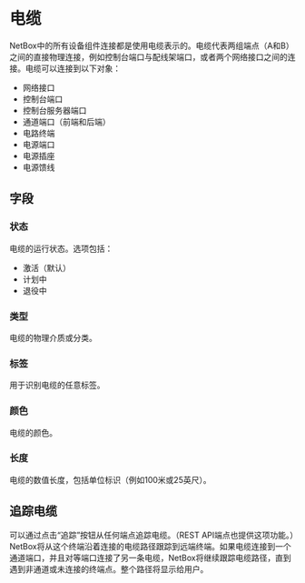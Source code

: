 # 电缆

NetBox中的所有设备组件连接都是使用电缆表示的。电缆代表两组端点（A和B）之间的直接物理连接，例如控制台端口与配线架端口，或者两个网络接口之间的连接。电缆可以连接到以下对象：

* 网络接口
* 控制台端口
* 控制台服务器端口
* 通道端口（前端和后端）
* 电路终端
* 电源端口
* 电源插座
* 电源馈线

## 字段

### 状态

电缆的运行状态。选项包括：

* 激活（默认）
* 计划中
* 退役中

### 类型

电缆的物理介质或分类。

### 标签

用于识别电缆的任意标签。

### 颜色

电缆的颜色。

### 长度

电缆的数值长度，包括单位标识（例如100米或25英尺）。

## 追踪电缆

可以通过点击“追踪”按钮从任何端点追踪电缆。（REST API端点也提供这项功能。）NetBox将从这个终端沿着连接的电缆路径跟踪到远端终端。如果电缆连接到一个通道端口，并且对等端口连接了另一条电缆，NetBox将继续跟踪电缆路径，直到遇到非通道或未连接的终端点。整个路径将显示给用户。
